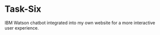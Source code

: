 # Task-Six
IBM Watson chatbot integrated into my own website for a more interactive user experience. 
